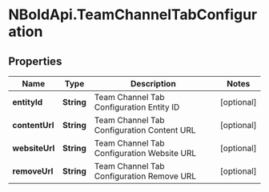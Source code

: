 # NBoldApi.TeamChannelTabConfiguration

## Properties

Name | Type | Description | Notes
------------ | ------------- | ------------- | -------------
**entityId** | **String** | Team Channel Tab Configuration Entity ID | [optional] 
**contentUrl** | **String** | Team Channel Tab Configuration Content URL | [optional] 
**websiteUrl** | **String** | Team Channel Tab Configuration Website URL | [optional] 
**removeUrl** | **String** | Team Channel Tab Configuration Remove URL | [optional] 


